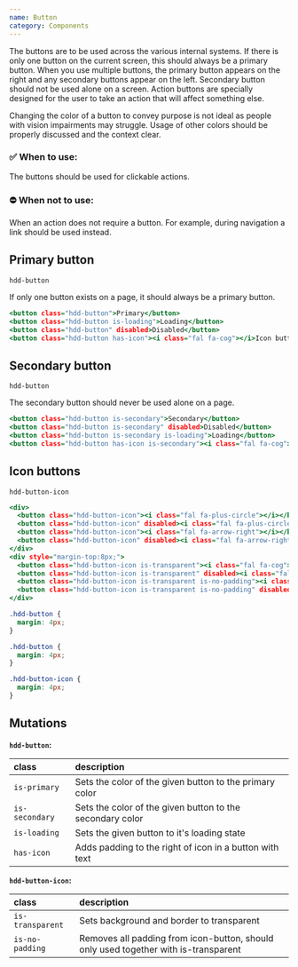 ```yaml
---
name: Button
category: Components
---
```


The buttons are to be used across the various internal systems. If there is only one button on the current screen, this should always be a primary button. When you use multiple buttons, the primary button appears on the right and any secondary buttons appear on the left. Secondary button should not be used alone on a screen. Action buttons are specially designed for the user to take an action that will affect something else.

Changing the color of a button to convey purpose is not ideal as people with vision impairments may struggle. Usage of other colors should be properly discussed and the context clear.

### ✅ When to use: 
The buttons should be used for clickable actions. 

### ⛔ When not to use:
When an action does not require a button. For example, during navigation a link should be used instead.


## Primary button
`hdd-button`

If only one button exists on a page, it should always be a primary button. 

```primary-button.html
<button class="hdd-button">Primary</button>
<button class="hdd-button is-loading">Loading</button>
<button class="hdd-button" disabled>Disabled</button>
<button class="hdd-button has-icon"><i class="fal fa-cog"></i>Icon button</button>
```

## Secondary button
`hdd-button`

The secondary button should never be used alone on a page.

```secondary-button.html
<button class="hdd-button is-secondary">Secondary</button>
<button class="hdd-button is-secondary" disabled>Disabled</button>
<button class="hdd-button is-secondary is-loading">Loading</button>
<button class="hdd-button has-icon is-secondary"><i class="fal fa-cog"></i>Icon button</button>
```

## Icon buttons
`hdd-button-icon`


```icon-button.html
<div>
  <button class="hdd-button-icon"><i class="fal fa-plus-circle"></i></button>
  <button class="hdd-button-icon" disabled><i class="fal fa-plus-circle"></i></button>
  <button class="hdd-button-icon"><i class="fal fa-arrow-right"></i></button>
  <button class="hdd-button-icon" disabled><i class="fal fa-arrow-right"></i></button>
</div>
<div style="margin-top:8px;">
  <button class="hdd-button-icon is-transparent"><i class="fal fa-cog"></i></button>
  <button class="hdd-button-icon is-transparent" disabled><i class="fal fa-cog"></i></button>
  <button class="hdd-button-icon is-transparent is-no-padding"><i class="fal fa-arrow-right"></i></button>
  <button class="hdd-button-icon is-transparent is-no-padding" disabled><i class="fal fa-arrow-right"></i></button>
</div>
```

```primary-button.css  hidden
.hdd-button {
  margin: 4px; 
}
```
```secondary-button.css  hidden
.hdd-button {
  margin: 4px;
}
```
```icon-button.css  hidden
.hdd-button-icon {
  margin: 4px;
}
```

## Mutations
**`hdd-button`:**

| class | description|
| :--- | :--- |
| `is-primary` | Sets the color of the given button to the primary color |
| `is-secondary` | Sets the color of the given button to the secondary color |
| `is-loading` | Sets the given button to it's loading state |
| `has-icon` | Adds padding to the right of icon in a button with text |

**`hdd-button-icon`:**

| class | description|
| :--- | :--- |
| `is-transparent` | Sets background and border to transparent |
| `is-no-padding` | Removes all padding from icon-button, should only used together with is-transparent |

